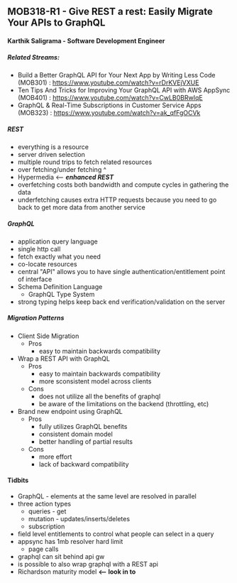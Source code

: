 ## MOB318-R1 - Give REST a rest: Easily Migrate Your APIs to GraphQL

#### Karthik Saligrama - Software Development Engineer

##### Related Streams: 
- Build a Better GraphQL API for Your Next App by Writing Less Code (MOB301) : https://www.youtube.com/watch?v=rDrKVEjVXUE
- Ten Tips And Tricks for Improving Your GraphQL API with AWS AppSync (MOB401) : https://www.youtube.com/watch?v=CwLB0BRwIqE
- GraphQL & Real-Time Subscriptions in Customer Service Apps (MOB323) : https://www.youtube.com/watch?v=ak_qfFgOCVk

##### REST
- everything is a resource
- server driven selection
- multiple round trips to fetch related resources
- over fetching/under fetching ^
- Hypermedia <-- ***enhanced REST***
- overfetching costs both bandwidth and compute cycles in gathering the data
- underfetching causes extra HTTP requests because you need to go back to get more data from another service

##### GraphQL
- application query language
- single http call
- fetch exactly what you need
- co-locate resources
- central "API" allows you to have single authentication/entitlement point of interface
- Schema Definition Language
	- GraphQL Type System
- strong typing helps keep back end verification/validation on the server

##### Migration Patterns
- Client Side Migration
	- Pros
		- easy to maintain backwards compatibility
- Wrap a REST API with GraphQL
	- Pros
		- easy to maintain backwards compatibility
		- more sconsistent model across clients
	- Cons
		- does not utilize all the benefits of graphql
		- be aware of the limitations on the backend (throttling, etc)
- Brand new endpoint using GraphQL
	- Pros
		- fully utilizes GraphQL benefits
		- consistent domain model
		- better handling of partial results
	- Cons
		- more effort
		- lack of backward compatibility

#### Tidbits
- GraphQL - elements at the same level are resolved in parallel
- three action types
	- queries - get
	- mutation - updates/inserts/deletes
	- subscription
- field level entitlements to control what people can select in a query
- appsync has 1mb resolver hard limit
	- page calls
- graphql can sit behind api gw
- is possible to also wrap graphql with a REST api
- Richardson maturity model **<-- look in to**
